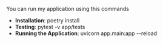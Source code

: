 You can run my application using this commands
- **Installation**: poetry install
- **Testing**:  pytest -v app/tests
- **Running the Application**: uvicorn app.main:app --reload
